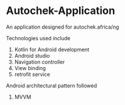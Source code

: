 # Autochek-Application

An application designed for autochek.africa/ng

Technologies used include

1. Kotlin for Android development
2. Android studio
3. Navigation controller
4. View binding
5. retrofit service


Android architectural pattern followed
1. MVVM
